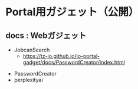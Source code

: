 # Portal用ガジェット（公開）

## docs : Webガジェット

- JobcanSearch
  - https://tz-io.github.io/io-portal-gadget/docs/PasswordCreator/index.html
* PasswordCreator
* perplexityai
